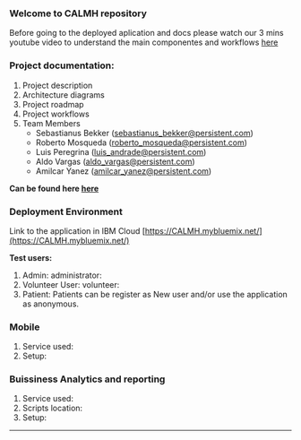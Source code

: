 
### Welcome to CALMH repository

Before going to the deployed aplication and docs please watch our 3 mins youtube video to understand the main componentes and workflows [here](https://)

### Project documentation:
1. Project description
2. Architecture diagrams
3. Project roadmap
4. Project workflows
5. Team Members
    - Sebastianus Bekker (sebastianus_bekker@persistent.com)
    - Roberto Mosqueda (roberto_mosqueda@persistent.com)
    - Luis Peregrina (luis_andrade@persistent.com)
    - Aldo Vargas (aldo_vargas@persistent.com)
    - Amilcar Yanez (amilcar_yanez@persistent.com)

**Can be found here [here](https://github.com/CALMH-Team/CALMH/tree/master/projectFiles)**

### Deployment Environment
Link to the application in IBM Cloud
[https://CALMH.mybluemix.net/](https://CALMH.mybluemix.net/)

**Test users:**
1. Admin:
administrator:
2. Volunteer User:
volunteer: 
3. Patient:
Patients can be register as New user and/or use the application as anonymous.

### Mobile 
1. Service used: 
2. Setup:
    

### Buissiness Analytics and reporting

1. Service used: 
2. Scripts location:
3. Setup: 
---


